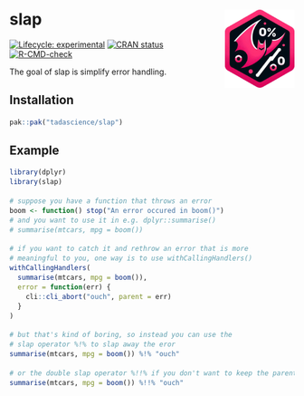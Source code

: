 
<!-- README.md is generated from README.Rmd. Please edit that file -->

# slap <a href="https://slap.tada.science"><img src="man/figures/logo.png" align="right" height="138" /></a>

<!-- badges: start -->

[![Lifecycle:
experimental](https://img.shields.io/badge/lifecycle-experimental-orange.svg)](https://lifecycle.r-lib.org/articles/stages.html#experimental)
[![CRAN
status](https://www.r-pkg.org/badges/version/slap)](https://CRAN.R-project.org/package=slap)
[![R-CMD-check](https://github.com/tadascience/slap/actions/workflows/R-CMD-check.yaml/badge.svg)](https://github.com/tadascience/slap/actions/workflows/R-CMD-check.yaml)
<!-- badges: end -->

The goal of slap is simplify error handling.

## Installation

``` r
pak::pak("tadascience/slap")
```

## Example

``` r
library(dplyr)
library(slap)

# suppose you have a function that throws an error
boom <- function() stop("An error occured in boom()")
# and you want to use it in e.g. dplyr::summarise()
# summarise(mtcars, mpg = boom())

# if you want to catch it and rethrow an error that is more
# meaningful to you, one way is to use withCallingHandlers()
withCallingHandlers(
  summarise(mtcars, mpg = boom()), 
  error = function(err) {
    cli::cli_abort("ouch", parent = err)
  }
)

# but that's kind of boring, so instead you can use the 
# slap operator %!% to slap away the eror
summarise(mtcars, mpg = boom()) %!% "ouch"

# or the double slap operator %!!% if you don't want to keep the parent error
summarise(mtcars, mpg = boom()) %!!% "ouch" 
```
